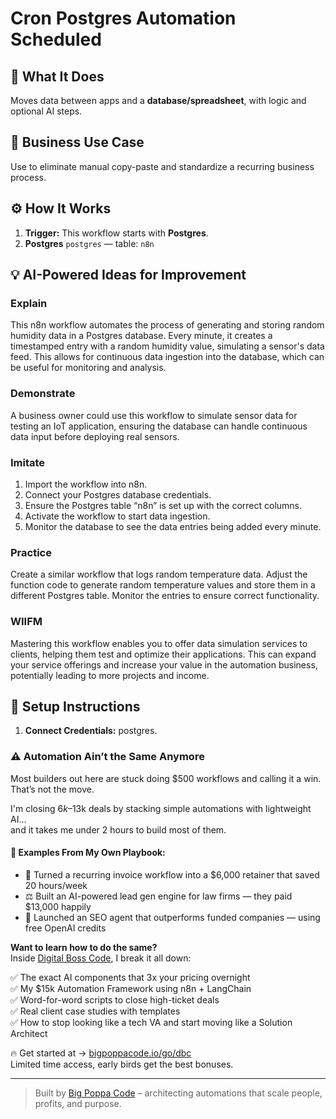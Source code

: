 # Cron Postgres Automation Scheduled
  ## 🚀 What It Does
  Moves data between apps and a **database/spreadsheet**, with logic and optional AI steps.
  
  ## 💼 Business Use Case
  Use to eliminate manual copy-paste and standardize a recurring business process.
  
  ## ⚙️ How It Works
  1. **Trigger:** This workflow starts with **Postgres**.
  2. **Postgres** `postgres` — table: `n8n`
  
  ## 💡 AI-Powered Ideas for Improvement
  ### Explain
This n8n workflow automates the process of generating and storing random humidity data in a Postgres database. Every minute, it creates a timestamped entry with a random humidity value, simulating a sensor's data feed. This allows for continuous data ingestion into the database, which can be useful for monitoring and analysis.

### Demonstrate
A business owner could use this workflow to simulate sensor data for testing an IoT application, ensuring the database can handle continuous data input before deploying real sensors.

### Imitate
1. Import the workflow into n8n.
2. Connect your Postgres database credentials.
3. Ensure the Postgres table “n8n” is set up with the correct columns.
4. Activate the workflow to start data ingestion.
5. Monitor the database to see the data entries being added every minute.

### Practice
Create a similar workflow that logs random temperature data. Adjust the function code to generate random temperature values and store them in a different Postgres table. Monitor the entries to ensure correct functionality.

### WIIFM
Mastering this workflow enables you to offer data simulation services to clients, helping them test and optimize their applications. This can expand your service offerings and increase your value in the automation business, potentially leading to more projects and income.
  
  ## 🔧 Setup Instructions
  1. **Connect Credentials:** postgres.
  
### ⚠️ Automation Ain’t the Same Anymore

Most builders out here are stuck doing $500 workflows and calling it a win.  
That’s not the move.  

I'm closing $6k–$13k deals by stacking simple automations with lightweight AI...  
and it takes me under 2 hours to build most of them.

#### 🧠 Examples From My Own Playbook:
- 🔁 Turned a recurring invoice workflow into a $6,000 retainer that saved 20 hours/week  
- ⚖️ Built an AI-powered lead gen engine for law firms — they paid $13,000 happily  
- 🚀 Launched an SEO agent that outperforms funded companies — using free OpenAI credits  

**Want to learn how to do the same?**  
Inside [Digital Boss Code](https://bigpoppacode.io/go/dbc), I break it all down:

✅ The exact AI components that 3x your pricing overnight  
✅ My $15k Automation Framework using n8n + LangChain  
✅ Word-for-word scripts to close high-ticket deals  
✅ Real client case studies with templates  
✅ How to stop looking like a tech VA and start moving like a Solution Architect  

🔥 Get started at → [bigpoppacode.io/go/dbc](https://bigpoppacode.io/go/dbc)  
Limited time access, early birds get the best bonuses.

---
> Built by [Big Poppa Code](https://bigpoppacode.io) – architecting automations that scale people, profits, and purpose.
  